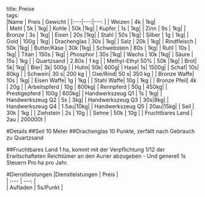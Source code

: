 title: Preise  
tags:   
|Name | Preis | Gewicht |
|:---|---:|---: |
| Weizen | 4k | 1kg|  
| Mehl | 5k |  1kg|
| Kohle | 50k |1kg|
| Kupfer | 1s |  1kg|
| Zinn | 9s |  1kg|
| Bronze | 3s |  1kg|
| Eisen  | 20s |1kg|
| Stahl  | 50s |1kg|
| Silber | 1g  |  1kg|
| Gold | 100g |  1kg|
| Drachenglas | 30s |  1kg|
| Salz | 20k |  1kg|
| Rindfleisch | 50k |1kg|
| Butter/Käse | 30k |1kg|
| Schwebstein | 80s |  1kg|
| Rutil | 10s |  1kg|
| Titan | 150s |  1kg|
| Phosphor | 30s |1kg|
| Wachs | 10k |1kg|
| Säure | 15s | 1kg |
| Quartzsand | 2.80s | 1 kg |
| Methyl-Ethyl 50% | 50k |1kg|
| Brot| 5k| 1kg|
| Bier| 3k| 500g |
| Huhn| 50k| 600g|
| Hase| 1s| 1500g|
| Schaf| 10s| 80kg |
| Schwein| 30 s| 200 kg |
| Oxe/Rind| 50 s| 350 kg |
| Bronze Waffe| 10s | 1kg|
| Eisen Waffe| 1g | 1kg |
| Stahl Waffe| 10g | 1kg |
| Bronze Pfeil| 4k | 20g |
| Arbeitspferd | 10g | 800kg|
| Rennpferd | 50g |  450kg|
| Prestigepferd | 100g |  600kg|
| Handwerkszeug Q1 | 1s | 1kg|
| Handwerkszeug Q2 | 5s | 3kg|
| Handwerkszeug Q3 | 30s|8kg|
| Handwerkszeug Q4 | 1.5au|10kg|
| Handwerkszeug Q5 | 20au|15kg|
| Seil | 30k | 1kg |
| Ziehstein | 2s | 10g |
| Sehne | 50k | 10g |
| Fruchtbares Land | 2au |  200000t |

#Details
##Seil
10 Meter
##Drachenglas
10 Punkte, zerfällt nach Gebrauch zu Quartzsand

##Fruchtbares Land
1 ha, kommt mit der Verpflichtung 1/12 der Erwitschafteten Reichtümer an den Aurier abzugeben - Und generell 1s Steuern Pro ha pro Jahr.   

#Dienstleistungen
|Dienstleistungen | Preis |  
| :--- | ---: |  
| Aufladen | 5s/Punkt |  
